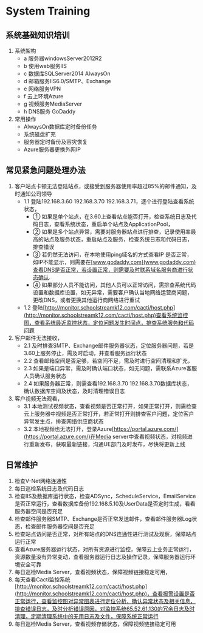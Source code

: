 # System Training


## 系统基础知识培训
1. 系统架构
   - a 服务器windowsServer2012R2 
   - b 使用web服务IIS  
   - c 数据库SQLServer2014  AlwaysOn
   - d 邮箱服务IIS6.0/SMTP、Exchange  
   - e 网络服务VPN
   - f 云上环境Azure
   - g 视频服务MediaServer
   - h DNS服务 GoDaddy
2. 常用操作
   - AlwaysOn数据库定时备份任务
   - 系统磁盘扩充
   - 服务器定时备份及容灾恢复
   - Azure服务器更换外网IP
## 常见紧急问题处理办法
1. 客户站点卡顿无法登陆站点，或接受到服务器使用率超过85%的邮件通知，及时通知公司领导
   - 1.1 登陆192.168.3.60  192.168.3.70  192.168.3.71，逐个进行登陆查看系统状态，
       - ① 如果是单个站点，在3.60上查看站点能否打开，检查系统日志及代码日志，查看系统状态，重启单个站点及ApplicationPool，
       - ② 如果是多个站点异常，需要对服务器站点进行排查，记录使用率最高的站点及服务状态，重启站点及服务，检查系统日志和代码日志，排查错误
       - ③ 若仍然无法访问，在本地使用ping域名的方式查看IP 是否正常，如IP不能显示，则需要在[www.godaddy.com](www.godaddy.com)查看DNS是否正常，若设置正常，则需要及时联系域名服务商进行状态确认.
       - ④ 如果部分人员不能访问，其他人员可以正常访问，需排查系统代码设置和数据库设置，如无异常，需要客户确认当地网络运营商问题，更改DNS，或者更换其他运行商网络进行重试
   - 1.2 登陆[http://monitor.schoolstreamk12.com/cacti/host.php](http://monitor.schoolstreamk12.com/cacti/host.php)查看系统监控图，查看系统最近监控状态，定位问题发生时间点，排查系统服务和代码问题
2. 客户邮件无法接收，
   - 2.1 及时排查SMTP、Exchange邮件服务器状态，定位服务器问题，若是3.60上服务停止，需及时启动，并查看服务运行状态
   - 2.2 查看邮箱空间是否足够，若空间不足，需及时进行空间清理和扩充，
   - 2.3 如果是端口异常，需及时确认端口状态，如无问题，需联系Azure客服人员确认服务状态
   - 2.4 如果服务器正常，则需查看192.168.3.70  192.168.3.70数据库状态，确认数据库空间及状态，及时清理错误日志
3. 客户视频无法观看，
   - 3.1 本地测试视频状态，查看视频是否正常打开，如果正常打开，则需检查云上服务器中视频是否正常打开，若正常打开则排查客户问题，定位客户异常发生点，排查网络供应商状态
   - 3.2 本地视频也无法打开，登录Azure[https://portal.azure.com/](https://portal.azure.com/)在Media server中查看视频状态，对视频进行重新发布，获取最新链接，沟通UE部门及时发布，尽快将更新上线
## 日常维护
1. 检查V-Net网络连通性
2. 每日巡检系统日志及代码日志
3. 检查IIS及数据库运行状态，检查ADSync，ScheduleService，EmailService是否正常运行，查看数据库备份192.168.5.10及UserData是否定时生成，看看服务器空间是否充足
4. 检查邮件服务器SMTP、Exchange是否正常发送邮件，查看邮件服务器Log状态，检查邮件服务器空间是否充足
5. 检查站点访问是否正常，对所有站点的DNS连通性进行测试及观察，保障站点运行正常
6. 查看Azure服务器运行状态，对所有资源进行监控，保障云上业务正常运行，资源数量没有异常变动，查看服务器运行日志及操作记录，保障服务器运行环境安全可靠
7. 每日巡检Media Server，查看视频状态，保障视频链接稳定可用，
8. 每天查看Cacti监控系统[http://monitor.schoolstreamk12.com/cacti/host.php](http://monitor.schoolstreamk12.com/cacti/host.php)，查看报警设置是否正常运行，查看监控图对异常图表进行定位分析，确认异常状态及相关信息，排查错误日志，及时分析错误原因，对监控系统65.52.61.130的冗余日志及时清理，定期清理系统中的无用日志及文件，保障系统正常运行
9. 每日巡检Media Server，查看视频存储状态，保障视频链接稳定可用
